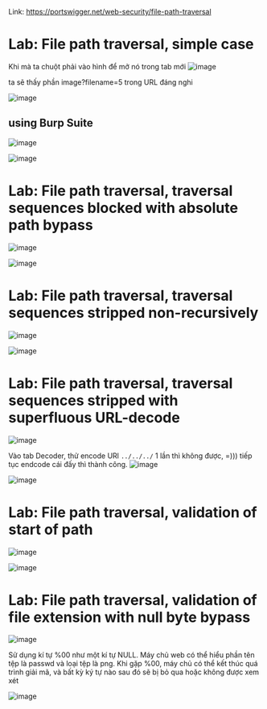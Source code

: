 Link: https://portswigger.net/web-security/file-path-traversal
# Lab: File path traversal, simple case
Khi mà ta chuột phải vào hình để mở nó trong tab mới 
![image](https://github.com/nguyenngocdung18/portswigger/assets/134156226/c9c0b3ef-47a4-4b66-9310-f755f2bb851e)

ta sẽ thấy phần image?filename=5 trong URL đáng nghi

![image](https://github.com/nguyenngocdung18/portswigger/assets/134156226/2590fa66-c255-4b6e-836b-8e6c364f1c10)

## using Burp Suite
![image](https://github.com/nguyenngocdung18/portswigger/assets/134156226/163e56a2-7fb6-44c9-96ac-db17b920d101)

![image](https://github.com/nguyenngocdung18/portswigger/assets/134156226/c3c16c33-bf0c-478f-ac09-c7f874c14099)

# Lab: File path traversal, traversal sequences blocked with absolute path bypass
![image](https://github.com/nguyenngocdung18/portswigger/assets/134156226/772d54eb-d7c1-4d1d-9a3e-a4e76c3ef719)

![image](https://github.com/nguyenngocdung18/portswigger/assets/134156226/47dcb1c6-9017-44c3-9089-dd72db5ef006)

# Lab: File path traversal, traversal sequences stripped non-recursively
![image](https://github.com/nguyenngocdung18/portswigger/assets/134156226/e988a340-2b21-49d2-9c55-5d957fa03938)

![image](https://github.com/nguyenngocdung18/portswigger/assets/134156226/d289cea9-c058-43ff-a970-2818c55ec623)

# Lab: File path traversal, traversal sequences stripped with superfluous URL-decode
![image](https://github.com/nguyenngocdung18/portswigger/assets/134156226/314ddf5d-397d-46e2-8ac0-ed6be3e35de2)

Vào tab Decoder, thử encode URl ```../../../``` 1 lần thì không được, =))) tiếp tục endcode cái đấy thì thành công. 
![image](https://github.com/nguyenngocdung18/portswigger/assets/134156226/0e9e5961-7297-41a0-b49f-e47727239573)

![image](https://github.com/nguyenngocdung18/portswigger/assets/134156226/618924c7-143a-4eb6-93e2-440544d948b9)

# Lab: File path traversal, validation of start of path
![image](https://github.com/nguyenngocdung18/portswigger/assets/134156226/e3017447-dba0-48fd-9bcc-7fcc940ac9fd)

![image](https://github.com/nguyenngocdung18/portswigger/assets/134156226/a2819728-faaf-4903-a64e-9964e1bde83f)

# Lab: File path traversal, validation of file extension with null byte bypass
![image](https://github.com/nguyenngocdung18/portswigger/assets/134156226/4386c43b-94cf-4a5c-8db4-e6bc3b341f38)

Sử dụng kí tự %00 như một kí tự NULL. Máy chủ web có thể hiểu phần tên tệp là passwd và loại tệp là png. Khi gặp %00, máy chủ có thể kết thúc quá trình giải mã, và bất kỳ ký tự nào sau đó sẽ bị bỏ qua hoặc không được xem xét

![image](https://github.com/nguyenngocdung18/portswigger/assets/134156226/b3b5761d-fba5-4b53-9081-16cf8560b2e7)
